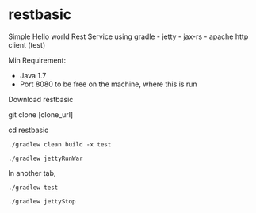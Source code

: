 # restbasic

Simple Hello world Rest Service using gradle - jetty - jax-rs - apache http client (test)

Min Requirement:

* Java 1.7
* Port 8080 to be free on the machine, where this is run

Download restbasic

git clone [clone_url]

cd restbasic

````
./gradlew clean build -x test

./gradlew jettyRunWar
````
In another tab,

````
./gradlew test

./gradlew jettyStop
````
